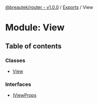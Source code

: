 [@breautek/router - v1.0.0](../README.md) / [Exports](../modules.md) / View

# Module: View

## Table of contents

### Classes

- [View](../classes/view.view-1.md)

### Interfaces

- [IViewProps](../interfaces/view.iviewprops.md)
